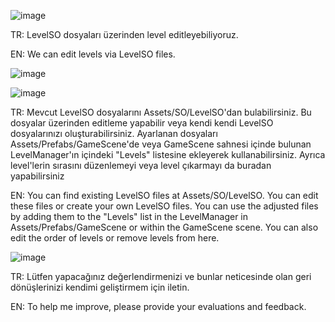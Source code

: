 ![image](https://github.com/greyhavvk/ToonBlastMechanicClone/assets/32330054/588881c3-ee7a-440f-8941-b8542f90d84f)

TR:  LevelSO dosyaları üzerinden level editleyebiliyoruz.

EN:  We can edit levels via LevelSO files.

![image](https://github.com/greyhavvk/ToonBlastMechanicClone/assets/32330054/58b10f5f-9a51-45d7-ba6e-980fe466f514)

![image](https://github.com/greyhavvk/ToonBlastMechanicClone/assets/32330054/59ff5573-77dc-4212-b149-b0cfcd736947)

TR:  Mevcut LevelSO dosyalarını Assets/SO/LevelSO'dan bulabilirsiniz. Bu dosyalar üzerinden editleme yapabilir veya kendi kendi LevelSO dosyalarınızı oluşturabilirsiniz. Ayarlanan dosyaları Assets/Prefabs/GameScene'de veya GameScene sahnesi içinde bulunan LevelManager'ın içindeki "Levels" listesine ekleyerek kullanabilirsiniz. Ayrıca level'lerin sırasını düzenlemeyi veya level çıkarmayı da buradan yapabilirsiniz

EN:  You can find existing LevelSO files at Assets/SO/LevelSO. You can edit these files or create your own LevelSO files. You can use the adjusted files by adding them to the "Levels" list in the LevelManager in Assets/Prefabs/GameScene or within the GameScene scene. You can also edit the order of levels or remove levels from here.

![image](https://github.com/greyhavvk/ToonBlastMechanicClone/assets/32330054/251d64c0-511b-485b-b85c-816c7567e546)

TR: Lütfen yapacağınız değerlendirmenizi ve bunlar neticesinde olan geri dönüşlerinizi kendimi geliştirmem için iletin.

EN:  To help me improve, please provide your evaluations and feedback.
